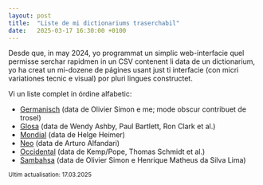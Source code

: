 ```yaml
---
layout: post
title:  "Liste de mi dictionariums traserchabil"
date:   2025-03-17 16:30:00 +0100
---
```

Desde que, in may 2024, yo programmat un simplic web-interfacie quel permisse serchar rapidmen in un CSV contenent li data de un dictionarium, yo ha creat un mi-dozene de págines usant just ti interfacie (con micri variationes tecnic e visual) por pluri lingues constructet.

Vi un liste complet in órdine alfabetic:

- [Germanisch](https://germanisch-lang.github.io/dictionary/) (data de Olivier Simon e me; mode obscur contribuet de trosel)
- [Glosa](https://sinelaude.github.io/glosadict/) (data de Wendy Ashby, Paul Bartlett, Ron Clark et al.)
- [Mondial](https://sinelaude.github.io/dicomondial/) (data de Helge Heimer)
- [Neo](https://sinelaude.github.io/neodict/) (data de Arturo Alfandari)
- [Occidental](https://occidental-lang.com/dictionaries/) (data de Kemp/Pope, Thomas Schmidt et al.)
- [Sambahsa](https://sinelaude.github.io/samdict/) (data de Olivier Simon e Henrique Matheus da Silva Lima)

<small>Ultim actualisation: 17.03.2025</small>
